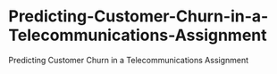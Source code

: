 # Predicting-Customer-Churn-in-a-Telecommunications-Assignment
Predicting Customer Churn in a Telecommunications Assignment
